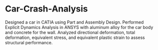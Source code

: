 # Car-Crash-Analysis
Designed a car in CATIA using Part and Assembly Design. Performed Explicit Dynamics Analysis in ANSYS with aluminum alloy for the car body and concrete for the wall. Analyzed directional deformation, total deformation, equivalent stress, and equivalent plastic strain to assess structural performance.
